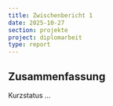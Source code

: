 ```yaml
---
title: Zwischenbericht 1
date: 2025-10-27
section: projekte
project: diplomarbeit
type: report
---
```


## Zusammenfassung
Kurzstatus …
